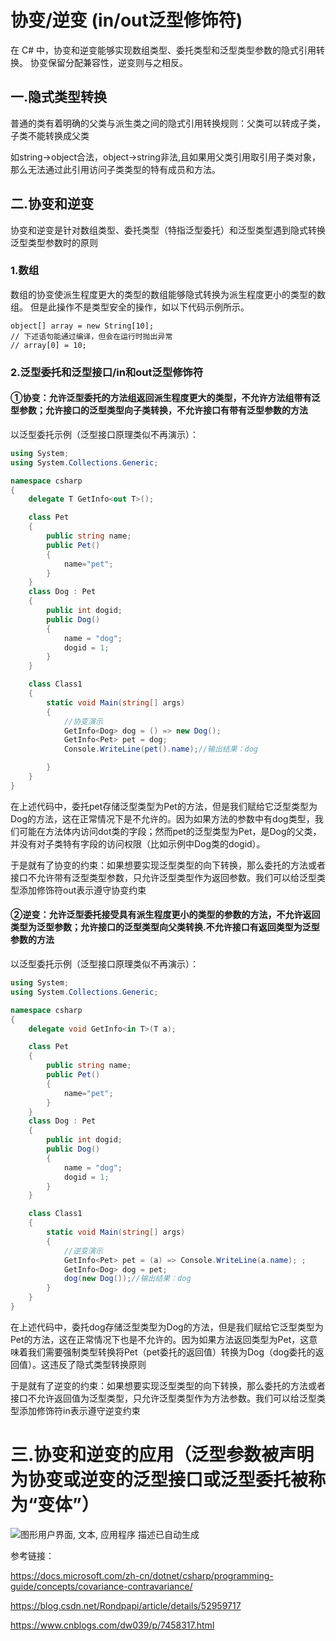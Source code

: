 # 协变/逆变 (in/out泛型修饰符)
在 C# 中，协变和逆变能够实现数组类型、委托类型和泛型类型参数的隐式引用转换。 协变保留分配兼容性，逆变则与之相反。

## 一.隐式类型转换

普通的类有着明确的父类与派生类之间的隐式引用转换规则：父类可以转成子类，子类不能转换成父类

如string->object合法，object->string非法,且如果用父类引用取引用子类对象，那么无法通过此引用访问子类类型的特有成员和方法。

 

## 二.协变和逆变

协变和逆变是针对数组类型、委托类型（特指泛型委托）和泛型类型遇到隐式转换泛型类型参数时的原则

 

### 1.数组

数组的协变使派生程度更大的类型的数组能够隐式转换为派生程度更小的类型的数组。 但是此操作不是类型安全的操作，如以下代码示例所示。

```
object[] array = new String[10]; 
// 下述语句能通过编译，但会在运行时抛出异常 
// array[0] = 10; 
```



### 2.泛型委托和泛型接口/in和out泛型修饰符

#### ①协变：允许泛型委托的方法组返回派生程度更大的类型，不允许方法组带有泛型参数；允许接口的泛型类型向子类转换，不允许接口有带有泛型参数的方法

 

以泛型委托示例（泛型接口原理类似不再演示）：

```c#
using System;
using System.Collections.Generic;

namespace csharp
{
    delegate T GetInfo<out T>();

    class Pet
    {
        public string name;
        public Pet()
        {
            name="pet";
        }
    }
    class Dog : Pet
    {
        public int dogid;
        public Dog()
        {
            name = "dog";
            dogid = 1;
        }
    }

    class Class1
    {
        static void Main(string[] args)
        {
            //协变演示
            GetInfo<Dog> dog = () => new Dog();
            GetInfo<Pet> pet = dog;
            Console.WriteLine(pet().name);//输出结果：dog

        }
    }
}
```



在上述代码中，委托pet存储泛型类型为Pet的方法，但是我们赋给它泛型类型为Dog的方法，这在正常情况下是不允许的。因为如果方法的参数中有dog类型，我们可能在方法体内访问dot类的字段；然而pet的泛型类型为Pet，是Dog的父类，并没有对子类特有字段的访问权限（比如示例中Dog类的dogid）。

于是就有了协变的约束：如果想要实现泛型类型的向下转换，那么委托的方法或者接口不允许带有泛型类型参数，只允许泛型类型作为返回参数。我们可以给泛型类型添加修饰符out表示遵守协变约束

 

#### ②逆变：允许泛型委托接受具有派生程度更小的类型的参数的方法，不允许返回类型为泛型参数；允许接口的泛型类型向父类转换.不允许接口有返回类型为泛型参数的方法

 

以泛型委托示例（泛型接口原理类似不再演示）：

```c#
using System;
using System.Collections.Generic;

namespace csharp
{
    delegate void GetInfo<in T>(T a);

    class Pet
    {
        public string name;
        public Pet()
        {
            name="pet";
        }
    }
    class Dog : Pet
    {
        public int dogid;
        public Dog()
        {
            name = "dog";
            dogid = 1;
        }
    }

    class Class1
    {
        static void Main(string[] args)
        {
            //逆变演示
            GetInfo<Pet> pet = (a) => Console.WriteLine(a.name); ;
            GetInfo<Dog> dog = pet;
            dog(new Dog());//输出结果：dog
        }
    }
}
```



在上述代码中，委托dog存储泛型类型为Dog的方法，但是我们赋给它泛型类型为Pet的方法，这在正常情况下也是不允许的。因为如果方法返回类型为Pet，这意味着我们需要强制类型转换将Pet（pet委托的返回值）转换为Dog（dog委托的返回值）。这违反了隐式类型转换原则

于是就有了逆变的约束：如果想要实现泛型类型的向下转换，那么委托的方法或者接口不允许返回值为泛型类型，只允许泛型类型作为方法参数。我们可以给泛型类型添加修饰符in表示遵守逆变约束

 

# 三.协变和逆变的应用（泛型参数被声明为协变或逆变的泛型接口或泛型委托被称为“变体”）

![图形用户界面, 文本, 应用程序  描述已自动生成](https://c2.im5i.com/2023/02/06/nEIA5.jpeg)

 

参考链接：

https://docs.microsoft.com/zh-cn/dotnet/csharp/programming-guide/concepts/covariance-contravariance/

https://blog.csdn.net/Rondpapi/article/details/52959717

https://www.cnblogs.com/dw039/p/7458317.html